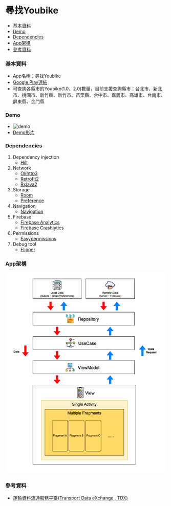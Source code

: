 # 尋找Youbike
- [基本資料](#基本資料)
- [Demo](#demo)
- [Dependencies](#dependencies)
- [App架構](#app架構)
- [參考資料](#參考資料)


### 基本資料
- App名稱：尋找Youbike
- [Google Play連結](https://play.google.com/store/apps/details?id=com.demo.ubike)
- 可查詢各縣市的Youbike(1.0、2.0)數量，目前支援查詢縣市：台北市、新北市、桃園市、新竹縣、新竹市、苗栗縣、台中市、嘉義市、高雄市、台南市、屏東縣、金門縣


### Demo
- ![demo](readme/demo.gif)
- [Demo影片](https://www.youtube.com/shorts/76vp86woB5U)


### Dependencies
1. Dependency injection
	+ [Hilt](https://developer.android.com/training/dependency-injection/hilt-android?hl=zh-tw)
2. Network
	+ [Okhttp3](https://github.com/square/okhttp)
	+ [Retrofit2](https://github.com/square/retrofit)
	+ [Rxjava2](https://github.com/ReactiveX/RxJava)
3. Storage
	+ [Room](https://developer.android.com/training/data-storage/room?hl=zh-tw)
	+ [Preference](https://developer.android.com/jetpack/androidx/releases/preference?hl=zh-cn)
4. Navigation
	+ [Navigation](https://developer.android.com/jetpack/androidx/releases/navigation?hl=zh-cn)
5. Firebase
	+ [Firebase Analytics](https://firebase.google.com/docs/analytics/get-started?hl=zh-cn&platform=android)
	+ [Firebase Crashlytics](https://firebase.google.com/docs/crashlytics/?hl=zh-cn)
6. Permissions
	+ [Easypermissions](https://github.com/googlesamples/easypermissions)
7. Debug tool
	+ [Flipper](https://fbflipper.com/)


### App架構
![image](readme/app-architecture.png)

### 參考資料
- [運輸資料流通服務平臺(Transport Data eXchange , TDX)](https://tdx.transportdata.tw)